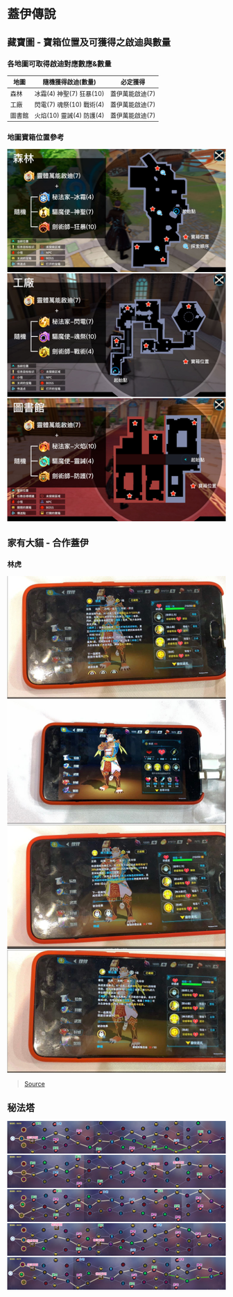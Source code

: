 # 蓋伊傳說

## 藏寶圖 - 寶箱位置及可獲得之啟迪與數量

### 各地圖可取得啟迪對應數應&數量

地圖 | 隨機獲得啟迪(數量) | 必定獲得
--- | --- | ---
森林 | 冰霜(4) 神聖(7) 狂暴(10)| 蓋伊萬能啟迪(7)
工廠 | 閃電(7) 魂祭(10) 戰術(4) | 蓋伊萬能啟迪(7)
圖書館 | 火焰(10) 靈誡(4) 防護(4) | 蓋伊萬能啟迪(7)

### 地圖寶箱位置參考

![森林](assets/img/forest.jpg)
![工廠](assets/img/factory.jpg)
![圖書館](assets/img/library.jpg)

## 家有大貓 - 合作蓋伊

### 林虎

![](assets/img/Nekojishi_1.jpg)
![](assets/img/Nekojishi_2.jpg)
![](assets/img/Nekojishi_3.jpg)
![](assets/img/Nekojishi_4.jpg)

> [Source](https://forum.gamer.com.tw/C.php?bsn=36399&snA=486&tnum=3)

## 秘法塔

![0806](assets/img/tower_20190806.jpg)
![0807](assets/img/tower_20190807.jpg)
![0808](assets/img/tower_20190808.jpg)
![0809](assets/img/tower_20190809.jpg)
![0810](assets/img/tower_20190810.jpg)
